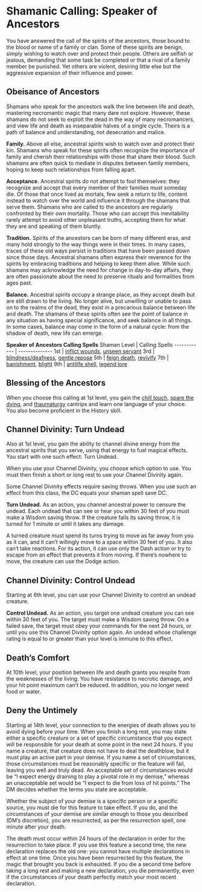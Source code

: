 # Shamanic Calling: Speaker of Ancestors
You have answered the call of the spirits of the ancestors, those bound to the blood or name of a family or clan. Some of these spirits are benign, simply wishing to watch over and protect their people. Others are selfish or jealous, demanding that some task be completed or that a rival of a family member be punished. Yet others are violent, desiring little else but the aggressive expansion of their influence and power.

## Obeisance of Ancestors
Shamans who speak for the ancestors walk the line between life and death, mastering necromantic magic that many dare not explore. However, these shamans do not seek to exploit the dead in the way of many necromancers, and view life and death as inseparable halves of a single cycle. Theirs is a path of balance and understanding, not desecration and malice.

**Family.** Above all else, ancestral spirits wish to watch over and protect their kin. Shamans who speak for these spirits often recognize the importance of family and cherish their relationships with those that share their blood. Such shamans are often quick to mediate in disputes between family members, hoping to keep such relationships from falling apart.

**Acceptance.** Ancestral spirits do not attempt to fool themselves: they recognize and accept that every member of their families must someday die. Of those that once lived as mortals, few seek a return to life, content instead to watch over the world and influence it through the shamans that serve them. Shamans who are called to the ancestors are regularly confronted by their own mortality. Those who can accept this inevitability rarely attempt to avoid other unpleasant truths, accepting them for what they are and speaking of them bluntly.

**Tradition.** Spirits of the ancestors can be born of many different eras, and many hold strongly to the way things were in their times. In many cases, traces of these old ways persist in traditions that have been passed down since those days. Ancestral shamans often express their reverence for the spirits by embracing traditions and helping to keep them alive. While such shamans may acknowledge the need for change in day-to-day affairs, they are often passionate about the need to preserve rituals and formalities from ages past.

**Balance.** Ancestral spirits occupy a strange place, as they accept death but are still drawn to the living. No longer alive, but unwilling or unable to pass on to the realms of the dead, they exist in a precarious balance between life and death. The shamans of these spirits often see the point of balance in any situation as having special significance, and seek balance in all things. In some cases, balance may come in the form of a natural cycle: from the shadow of death, new life can emerge.

**Speaker of Ancestors Calling Spells**
Shaman Level | Calling Spells
------------ | --------------
1st | [inflict wounds](/Magic/Spells/inflict-wounds.md), [unseen servant](/Magic/Spells/unseen-servant.md)
3rd | [blindness/deafness](/Magic/Spells/blindness-deafness.md), [gentle repose](/Magic/Spells/gentle-repose.md)
5th | [feign death](/Magic/Spells/feign-death.md), [revivify](/Magic/Spells/revivify.md)
7th | [banishment](/Magic/Spells/banishment.md), [blight](/Magic/Spells/blight.md)
9th | [antilife shell](/Magic/Spells/antilife-shell.md), [legend lore](/Magic/Spells/legend-lore.md)

## Blessing of the Ancestors
When you choose this calling at 1st level, you gain the [chill touch](/Magic/Spells/chill-touch.md), [spare the dying](/Magic/Spells/spare-the-dying.md), and [thaumaturgy](/Magic/Spells/thaumaturgy.md) cantrips and learn one language of your choice. You also become proficient in the History skill.

## Channel Divinity: Turn Undead
Also at 1st level, you gain the ability to channel divine energy from the ancestral spirits that you serve, using that energy to fuel magical effects. You start with one such effect: Turn Undead.

When you use your Channel Divinity, you choose which option to use. You must then finish a short or long rest to use your Channel Divinity again.

Some Channel Divinity effects require saving throws. When you use such an effect from this class, the DC equals your shaman spell save DC.

**Turn Undead.** As an action, you channel ancestral power to censure the undead. Each undead that can see or hear you within 30 feet of you must make a Wisdom saving throw. If the creature fails its saving throw, it is turned for 1 minute or until it takes any damage.

A turned creature must spend its turns trying to move as far away from you as it can, and it can’t willingly move to a space within 30 feet of you. It also can’t take reactions. For its action, it can use only the Dash action or try to escape from an effect that prevents it from moving. If there’s nowhere to move, the creature can use the Dodge action.

## Channel Divinity: Control Undead
Starting at 6th level, you can use your Channel Divinity to control an undead creature.

**Control Undead.** As an action, you target one undead creature you can see within 30 feet of you. The target must make a Wisdom saving throw. On a failed save, the target must obey your commands for the next 24 hours, or until you use this Channel Divinity option again. An undead whose challenge rating is equal to or greater than your level is immune to this effect.

## Death’s Comfort
At 10th level, your position between life and death grants you respite from the weaknesses of the living. You have resistance to necrotic damage, and your hit point maximum can’t be reduced. In addition, you no longer need food or water.

## Deny the Untimely
Starting at 14th level, your connection to the energies of death allows you to avoid dying before your time. When you finish a long rest, you may state either a specific creature or a set of specific circumstance that you expect will be responsible for your death at some point in the next 24 hours. If you name a creature, that creature does not have to deal the deathblow, but it must play an active part in your demise. If you name a set of circumstances, those circumstances must be reasonably specific or the feature will fail, leaving you well and truly dead. An acceptable set of circumstances would be “I expect energy draining to play a pivotal role in my demise,” whereas an unacceptable set would be “I expect to die from loss of hit points.” The DM decides whether the terms you state are acceptable.

Whether the subject of your demise is a specific person or a specific source, you must die for this feature to take effect. If you do, and the circumstances of your demise are similar enough to those you described (DM’s discretion), you are resurrected, as per the resurrection spell, one minute after your death.

The death must occur within 24 hours of the declaration in order for the resurrection to take place. If you use this feature a second time, the new declaration replaces the old one: you cannot have multiple declarations in effect at one time. Once you have been resurrected by this feature, the magic that brought you back is exhausted. If you die a second time before taking a long rest and making a new declaration, you die permanently, even if the circumstances of your death perfectly match your most recent declaration.
